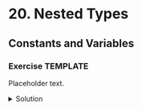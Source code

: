 
# 20. Nested Types

## Constants and Variables

### Exercise TEMPLATE

Placeholder text.

<details>
<summary>Solution</summary>
```Swift

```
</details>
